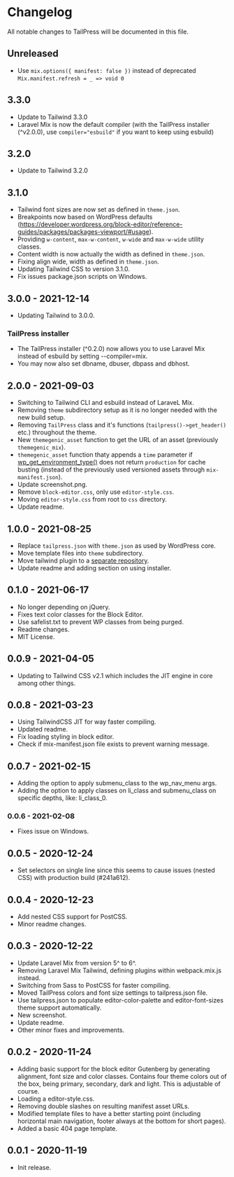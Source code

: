 # Changelog

All notable changes to TailPress will be documented in this file.

## Unreleased

- Use `mix.options({ manifest: false })` instead of deprecated `Mix.manifest.refresh = _ => void 0`

## 3.3.0

- Update to Tailwind 3.3.0
- Laravel Mix is now the default compiler (with the TailPress installer (^v2.0.0), use `compiler="esbuild"` if you want to keep using esbuild)

## 3.2.0

- Update to Tailwind 3.2.0

## 3.1.0
- Tailwind font sizes are now set as defined in `theme.json`.
- Breakpoints now based on WordPress defaults (https://developer.wordpress.org/block-editor/reference-guides/packages/packages-viewport/#usage).
- Providing `w-content`, `max-w-content`, `w-wide` and `max-w-wide` utility classes.
- Content width is now actually the width as defined in `theme.json`.
- Fixing align wide, width as defined in `theme.json`.
- Updating Tailwind CSS to version 3.1.0.
- Fix issues package.json scripts on Windows.

## 3.0.0 - 2021-12-14

- Updating Tailwind to 3.0.0.

### TailPress installer

- The TailPress installer (^0.2.0) now allows you to use Laravel Mix instead of esbuild by setting --compiler=mix.
- You may now also set dbname, dbuser, dbpass and dbhost.

## 2.0.0 - 2021-09-03

- Switching to Tailwind CLI and esbuild instead of LaraveL Mix.
- Removing `theme` subdirectory setup as it is no longer needed with the new build setup.
- Removing `TailPress` class and it's functions (`tailpress()->get_header()` etc.) throughout the theme.
- New `themegenic_asset` function to get the URL of an asset (previously `themegenic_mix`).
- `themegenic_asset` function thaty appends a `time` parameter if [wp_get_environment_type()](https://developer.wordpress.org/reference/functions/wp_get_environment_type/) does not return `production` for cache busting (instead of the previously used versioned assets through `mix-manifest.json`).
- Update screenshot.png.
- Remove `block-editor.css`, only use `editor-style.css`.
- Moving `editor-style.css` from root to `css` directory.
- Update readme.

## 1.0.0 - 2021-08-25

- Replace `tailpress.json` with `theme.json` as used by WordPress core.
- Move template files into `theme` subdirectory.
- Move tailwind plugin to a [separate repository](https://github.com/jeffreyvr/tailwindcss-tailpress).
- Update readme and adding section on using installer.

## 0.1.0 - 2021-06-17

- No longer depending on jQuery.
- Fixes text color classes for the Block Editor.
- Use safelist.txt to prevent WP classes from being purged.
- Readme changes.
- MIT License.

## 0.0.9 - 2021-04-05

- Updating to Tailwind CSS v2.1 which includes the JIT engine in core among other things.

## 0.0.8 - 2021-03-23

- Using TailwindCSS JIT for way faster compiling.
- Updated readme.
- Fix loading styling in block editor.
- Check if mix-manifest.json file exists to prevent warning message.

## 0.0.7 - 2021-02-15

- Adding the option to apply submenu_class to the wp_nav_menu args.
- Adding the option to apply classes on li_class and submenu_class on specific depths, like: li_class_0.

### 0.0.6 - 2021-02-08

- Fixes issue on Windows.

## 0.0.5 - 2020-12-24

- Set selectors on single line since this seems to cause issues (nested CSS) with production build (#241a612).

## 0.0.4 - 2020-12-23

- Add nested CSS support for PostCSS.
- Minor readme changes.

## 0.0.3 - 2020-12-22

- Update Laravel Mix from version 5^ to 6^.
- Removing Laravel Mix Tailwind, defining plugins within webpack.mix.js instead.
- Switching from Sass to PostCSS for faster compiling.
- Moved TailPress colors and font size settings to tailpress.json file.
- Use tailpress.json to populate editor-color-palette and editor-font-sizes theme support automatically.
- New screenshot.
- Update readme.
- Other minor fixes and improvements.

## 0.0.2 - 2020-11-24

- Adding basic support for the block editor Gutenberg by generating alignment, font size and color classes.
Contains four theme colors out of the box, being primary, secondary, dark and light. This is adjustable of course.
- Loading a editor-style.css.
- Removing double slashes on resulting manifest asset URLs.
- Modified template files to have a better starting point (including horizontal main navigation, footer always at the bottom for short pages).
- Added a basic 404 page template.

## 0.0.1 - 2020-11-19

- Init release.
